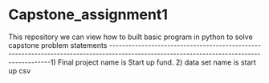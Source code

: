 # Capstone_assignment1
This repository we can view how to built basic program in python to solve capstone problem statements
------------------------------------------------------------------------------------------------------------------------------------------1) Final project name is Start up fund.
2) data set name is start up csv
